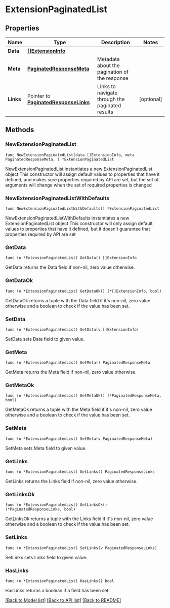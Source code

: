 # ExtensionPaginatedList

## Properties

Name | Type | Description | Notes
------------ | ------------- | ------------- | -------------
**Data** | [**[]ExtensionInfo**](ExtensionInfo.md) |  | 
**Meta** | [**PaginatedResponseMeta**](PaginatedResponseMeta.md) | Metadata about the pagination of the response | 
**Links** | Pointer to [**PaginatedResponseLinks**](PaginatedResponseLinks.md) | Links to navigate through the paginated results | [optional] 

## Methods

### NewExtensionPaginatedList

`func NewExtensionPaginatedList(data []ExtensionInfo, meta PaginatedResponseMeta, ) *ExtensionPaginatedList`

NewExtensionPaginatedList instantiates a new ExtensionPaginatedList object
This constructor will assign default values to properties that have it defined,
and makes sure properties required by API are set, but the set of arguments
will change when the set of required properties is changed

### NewExtensionPaginatedListWithDefaults

`func NewExtensionPaginatedListWithDefaults() *ExtensionPaginatedList`

NewExtensionPaginatedListWithDefaults instantiates a new ExtensionPaginatedList object
This constructor will only assign default values to properties that have it defined,
but it doesn't guarantee that properties required by API are set

### GetData

`func (o *ExtensionPaginatedList) GetData() []ExtensionInfo`

GetData returns the Data field if non-nil, zero value otherwise.

### GetDataOk

`func (o *ExtensionPaginatedList) GetDataOk() (*[]ExtensionInfo, bool)`

GetDataOk returns a tuple with the Data field if it's non-nil, zero value otherwise
and a boolean to check if the value has been set.

### SetData

`func (o *ExtensionPaginatedList) SetData(v []ExtensionInfo)`

SetData sets Data field to given value.


### GetMeta

`func (o *ExtensionPaginatedList) GetMeta() PaginatedResponseMeta`

GetMeta returns the Meta field if non-nil, zero value otherwise.

### GetMetaOk

`func (o *ExtensionPaginatedList) GetMetaOk() (*PaginatedResponseMeta, bool)`

GetMetaOk returns a tuple with the Meta field if it's non-nil, zero value otherwise
and a boolean to check if the value has been set.

### SetMeta

`func (o *ExtensionPaginatedList) SetMeta(v PaginatedResponseMeta)`

SetMeta sets Meta field to given value.


### GetLinks

`func (o *ExtensionPaginatedList) GetLinks() PaginatedResponseLinks`

GetLinks returns the Links field if non-nil, zero value otherwise.

### GetLinksOk

`func (o *ExtensionPaginatedList) GetLinksOk() (*PaginatedResponseLinks, bool)`

GetLinksOk returns a tuple with the Links field if it's non-nil, zero value otherwise
and a boolean to check if the value has been set.

### SetLinks

`func (o *ExtensionPaginatedList) SetLinks(v PaginatedResponseLinks)`

SetLinks sets Links field to given value.

### HasLinks

`func (o *ExtensionPaginatedList) HasLinks() bool`

HasLinks returns a boolean if a field has been set.


[[Back to Model list]](../README.md#documentation-for-models) [[Back to API list]](../README.md#documentation-for-api-endpoints) [[Back to README]](../README.md)


